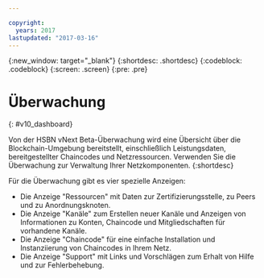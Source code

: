 ```yaml
---

copyright:
  years: 2017
lastupdated: "2017-03-16"
---
```


{:new_window: target="_blank"}
{:shortdesc: .shortdesc}
{:codeblock: .codeblock}
{:screen: .screen}
{:pre: .pre}

# Überwachung
{: #v10_dashboard}



Von der HSBN vNext Beta-Überwachung wird eine Übersicht über die Blockchain-Umgebung bereitstellt, einschließlich Leistungsdaten, bereitgestellter Chaincodes und Netzressourcen. Verwenden Sie die Überwachung zur Verwaltung Ihrer Netzkomponenten.
{:shortdesc}

Für die Überwachung gibt es vier spezielle Anzeigen:
* Die Anzeige "Ressourcen" mit Daten zur Zertifizierungsstelle, zu Peers und zu Anordnungsknoten.
* Die Anzeige "Kanäle" zum Erstellen neuer Kanäle und Anzeigen von Informationen zu Konten, Chaincode und Mitgliedschaften für vorhandene Kanäle.
* Die Anzeige "Chaincode" für eine einfache Installation und Instanziierung von Chaincodes in Ihrem Netz.
* Die Anzeige "Support" mit Links und Vorschlägen zum Erhalt von Hilfe und zur Fehlerbehebung.
